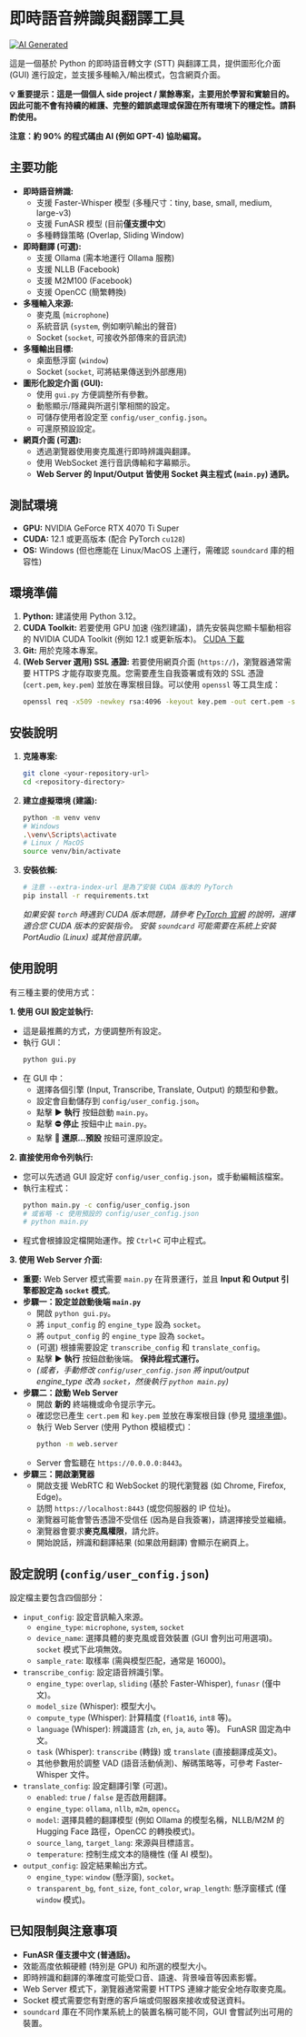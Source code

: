 # 即時語音辨識與翻譯工具

[![AI Generated](https://img.shields.io/badge/AI%20Written-90%25-blue.svg)](.)

這是一個基於 Python 的即時語音轉文字 (STT) 與翻譯工具，提供圖形化介面 (GUI) 進行設定，並支援多種輸入/輸出模式，包含網頁介面。

**💡 重要提示：這是一個個人 side project / 業餘專案，主要用於學習和實驗目的。因此可能不會有持續的維護、完整的錯誤處理或保證在所有環境下的穩定性。請斟酌使用。**

**注意：約 90% 的程式碼由 AI (例如 GPT-4) 協助編寫。**

## 主要功能

*   **即時語音辨識:**
    *   支援 Faster-Whisper 模型 (多種尺寸：tiny, base, small, medium, large-v3)
    *   支援 FunASR 模型 (目前**僅支援中文**)
    *   多種轉錄策略 (Overlap, Sliding Window)
*   **即時翻譯 (可選):**
    *   支援 Ollama (需本地運行 Ollama 服務)
    *   支援 NLLB (Facebook)
    *   支援 M2M100 (Facebook)
    *   支援 OpenCC (簡繁轉換)
*   **多種輸入來源:**
    *   麥克風 (`microphone`)
    *   系統音訊 (`system`, 例如喇叭輸出的聲音)
    *   Socket (`socket`, 可接收外部傳來的音訊流)
*   **多種輸出目標:**
    *   桌面懸浮窗 (`window`)
    *   Socket (`socket`, 可將結果傳送到外部應用)
*   **圖形化設定介面 (GUI):**
    *   使用 `gui.py` 方便調整所有參數。
    *   動態顯示/隱藏與所選引擎相關的設定。
    *   可儲存使用者設定至 `config/user_config.json`。
    *   可還原預設設定。
*   **網頁介面 (可選):**
    *   透過瀏覽器使用麥克風進行即時辨識與翻譯。
    *   使用 WebSocket 進行音訊傳輸和字幕顯示。
    *   **Web Server 的 Input/Output 皆使用 Socket 與主程式 (`main.py`) 通訊。**

## 測試環境

*   **GPU:** NVIDIA GeForce RTX 4070 Ti Super
*   **CUDA:** 12.1 或更高版本 (配合 PyTorch `cu128`)
*   **OS:** Windows (但也應能在 Linux/MacOS 上運行，需確認 `soundcard` 庫的相容性)

## 環境準備

1.  **Python:** 建議使用 Python 3.12。
2.  **CUDA Toolkit:** 若要使用 GPU 加速 (強烈建議)，請先安裝與您顯卡驅動相容的 NVIDIA CUDA Toolkit (例如 12.1 或更新版本)。 [CUDA 下載](https://developer.nvidia.com/cuda-downloads)
3.  **Git:** 用於克隆本專案。
4.  **(Web Server 選用) SSL 憑證:** 若要使用網頁介面 (`https://`)，瀏覽器通常需要 HTTPS 才能存取麥克風。您需要產生自我簽署或有效的 SSL 憑證 (`cert.pem`, `key.pem`) 並放在專案根目錄。可以使用 `openssl` 等工具生成：
    ```bash
    openssl req -x509 -newkey rsa:4096 -keyout key.pem -out cert.pem -sha256 -days 365 -nodes -subj "/CN=localhost"
    ```

## 安裝說明

1.  **克隆專案:**
    ```bash
    git clone <your-repository-url>
    cd <repository-directory>
    ```

2.  **建立虛擬環境 (建議):**
    ```bash
    python -m venv venv
    # Windows
    .\venv\Scripts\activate
    # Linux / MacOS
    source venv/bin/activate
    ```

3.  **安裝依賴:**
    ```bash
    # 注意 --extra-index-url 是為了安裝 CUDA 版本的 PyTorch
    pip install -r requirements.txt
    ```
    *如果安裝 `torch` 時遇到 CUDA 版本問題，請參考 [PyTorch 官網](https://pytorch.org/get-started/locally/) 的說明，選擇適合您 CUDA 版本的安裝指令。*
    *安裝 `soundcard` 可能需要在系統上安裝 PortAudio (Linux) 或其他音訊庫。*

## 使用說明

有三種主要的使用方式：

**1. 使用 GUI 設定並執行:**

*   這是最推薦的方式，方便調整所有設定。
*   執行 GUI：
    ```bash
    python gui.py
    ```
*   在 GUI 中：
    *   選擇各個引擎 (Input, Transcribe, Translate, Output) 的類型和參數。
    *   設定會自動儲存到 `config/user_config.json`。
    *   點擊 **▶ 執行** 按鈕啟動 `main.py`。
    *   點擊 **⛔ 停止** 按鈕中止 `main.py`。
    *   點擊 **🔄 還原...預設** 按鈕可還原設定。

**2. 直接使用命令列執行:**

*   您可以先透過 GUI 設定好 `config/user_config.json`，或手動編輯該檔案。
*   執行主程式：
    ```bash
    python main.py -c config/user_config.json
    # 或省略 -c 使用預設的 config/user_config.json
    # python main.py
    ```
*   程式會根據設定檔開始運作。按 `Ctrl+C` 可中止程式。

**3. 使用 Web Server 介面:**

*   **重要:** Web Server 模式需要 `main.py` 在背景運行，並且 **Input 和 Output 引擎都設定為 `socket` 模式**。
*   **步驟一：設定並啟動後端 `main.py`**
    *   開啟 `python gui.py`。
    *   將 `input_config` 的 `engine_type` 設為 `socket`。
    *   將 `output_config` 的 `engine_type` 設為 `socket`。
    *   (可選) 根據需要設定 `transcribe_config` 和 `translate_config`。
    *   點擊 **▶ 執行** 按鈕啟動後端。 **保持此程式運行。**
    *   *(或者，手動修改 `config/user_config.json` 將 input/output engine_type 改為 `socket`，然後執行 `python main.py`)*
*   **步驟二：啟動 Web Server**
    *   開啟 **新的** 終端機或命令提示字元。
    *   確認您已產生 `cert.pem` 和 `key.pem` 並放在專案根目錄 (參見 [環境準備](#環境準備))。
    *   執行 Web Server (使用 Python 模組模式)：
        ```bash
        python -m web.server
        ```
    *   Server 會監聽在 `https://0.0.0.0:8443`。
*   **步驟三：開啟瀏覽器**
    *   開啟支援 WebRTC 和 WebSocket 的現代瀏覽器 (如 Chrome, Firefox, Edge)。
    *   訪問 `https://localhost:8443` (或您伺服器的 IP 位址)。
    *   瀏覽器可能會警告憑證不受信任 (因為是自我簽署)，請選擇接受並繼續。
    *   瀏覽器會要求**麥克風權限**，請允許。
    *   開始說話，辨識和翻譯結果 (如果啟用翻譯) 會顯示在網頁上。

## 設定說明 (`config/user_config.json`)

設定檔主要包含四個部分：

*   `input_config`: 設定音訊輸入來源。
    *   `engine_type`: `microphone`, `system`, `socket`
    *   `device_name`: 選擇具體的麥克風或音效裝置 (GUI 會列出可用選項)。`socket` 模式下此項無效。
    *   `sample_rate`: 取樣率 (需與模型匹配，通常是 16000)。
*   `transcribe_config`: 設定語音辨識引擎。
    *   `engine_type`: `overlap`, `sliding` (基於 Faster-Whisper), `funasr` (僅中文)。
    *   `model_size` (Whisper): 模型大小。
    *   `compute_type` (Whisper): 計算精度 (`float16`, `int8` 等)。
    *   `language` (Whisper): 辨識語言 (`zh`, `en`, `ja`, `auto` 等)。 FunASR 固定為中文。
    *   `task` (Whisper): `transcribe` (轉錄) 或 `translate` (直接翻譯成英文)。
    *   其他參數用於調整 VAD (語音活動偵測)、解碼策略等，可參考 Faster-Whisper 文件。
*   `translate_config`: 設定翻譯引擎 (可選)。
    *   `enabled`: `true` / `false` 是否啟用翻譯。
    *   `engine_type`: `ollama`, `nllb`, `m2m`, `opencc`。
    *   `model`: 選擇具體的翻譯模型 (例如 Ollama 的模型名稱，NLLB/M2M 的 Hugging Face 路徑，OpenCC 的轉換模式)。
    *   `source_lang`, `target_lang`: 來源與目標語言。
    *   `temperature`: 控制生成文本的隨機性 (僅 AI 模型)。
*   `output_config`: 設定結果輸出方式。
    *   `engine_type`: `window` (懸浮窗), `socket`。
    *   `transparent_bg`, `font_size`, `font_color`, `wrap_length`: 懸浮窗樣式 (僅 `window` 模式)。

## 已知限制與注意事項

*   **FunASR 僅支援中文 (普通話)。**
*   效能高度依賴硬體 (特別是 GPU) 和所選的模型大小。
*   即時辨識和翻譯的準確度可能受口音、語速、背景噪音等因素影響。
*   Web Server 模式下，瀏覽器通常需要 HTTPS 連線才能安全地存取麥克風。
*   Socket 模式需要您有對應的客戶端或伺服器來接收或發送資料。
*   `soundcard` 庫在不同作業系統上的裝置名稱可能不同，GUI 會嘗試列出可用的裝置。